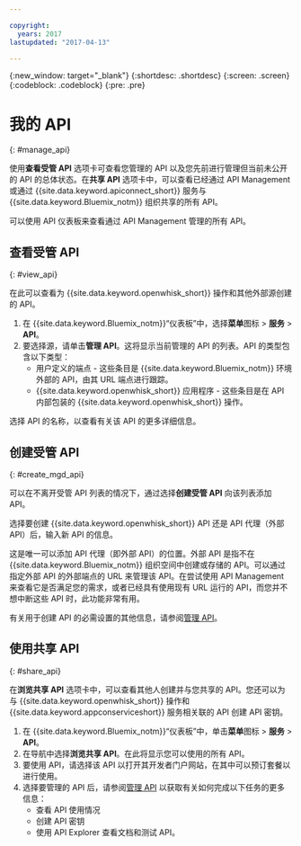 ```yaml
---

copyright:
  years: 2017
lastupdated: "2017-04-13"

---
```



{:new_window: target="_blank"}
{:shortdesc: .shortdesc}
{:screen: .screen}
{:codeblock: .codeblock}
{:pre: .pre}

# 我的 API
{: #manage_api}

使用**查看受管 API** 选项卡可查看您管理的 API 以及您先前进行管理但当前未公开的 API 的总体状态。在**共享 API** 选项卡中，可以查看已经通过 API Management 或通过 {{site.data.keyword.apiconnect_short}} 服务与 {{site.data.keyword.Bluemix_notm}} 组织共享的所有 API。

可以使用 API 仪表板来查看通过 API Management 管理的所有 API。 

## 查看受管 API
{: #view_api}

在此可以查看为 {{site.data.keyword.openwhisk_short}} 操作和其他外部源创建的 API。

1. 在 {{site.data.keyword.Bluemix_notm}}“仪表板”中，选择**菜单**图标 > **服务** > **API**。
2. 要选择源，请单击**管理 API**。这将显示当前管理的 API 的列表。API 的类型包含以下类型：
    * 用户定义的端点 - 这些条目是 {{site.data.keyword.Bluemix_notm}} 环境外部的 API，由其 URL 端点进行跟踪。 
    * {{site.data.keyword.openwhisk_short}} 应用程序 - 这些条目是在 API 内部包装的 {{site.data.keyword.openwhisk_short}} 操作。

选择 API 的名称，以查看有关该 API 的更多详细信息。

## 创建受管 API
{: #create_mgd_api}

可以在不离开受管 API 列表的情况下，通过选择**创建受管 API** 向该列表添加 API。

选择要创建 {{site.data.keyword.openwhisk_short}} API 还是 API 代理（外部 API）后，输入新 API 的信息。  

这是唯一可以添加 API 代理（即外部 API）的位置。外部 API 是指不在 {{site.data.keyword.Bluemix_notm}} 组织空间中创建或存储的 API。可以通过指定外部 API 的外部端点的 URL 来管理该 API。在尝试使用 API Management 来查看它是否满足您的需求，或者已经具有使用现有 URL 运行的 API，而您并不想中断这些 API 时，此功能非常有用。 

有关用于创建 API 的必需设置的其他信息，请参阅[管理 API](manage_apis.html)。

## 使用共享 API
{: #share_api}

在**浏览共享 API** 选项卡中，可以查看其他人创建并与您共享的 API。您还可以为与 {{site.data.keyword.openwhisk_short}} 操作和 {{site.data.keyword.appconserviceshort}} 服务相关联的 API 创建 API 密钥。

1. 在 {{site.data.keyword.Bluemix_notm}}“仪表板”中，单击**菜单**图标 > **服务** > **API**。
2. 在导航中选择**浏览共享 API**。在此将显示您可以使用的所有 API。
3. 要使用 API，请选择该 API 以打开其开发者门户网站，在其中可以预订套餐以进行使用。 
4. 选择要管理的 API 后，请参阅[管理 API](manage_apis.html) 以获取有关如何完成以下任务的更多信息： 
    * 查看 API 使用情况
    * 创建 API 密钥
    * 使用 API Explorer 查看文档和测试 API。
